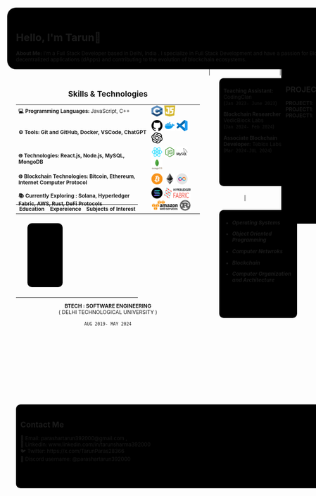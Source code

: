 <div align="center" style="padding:30px">

<small> <div style="width: 1200px; height: 800px;"> 
    
<div align="left" style="padding: 20px; width: 100%; height: 100px; background-color: black; border-radius:20px">

# Hello, I'm Tarun👋
**About Me:** I'm a Full Stack Developer based in Delhi, India . I specialize in Full Stack Development and have a passion for Blockchain and Cyber-security. 
I aspire to build a career in Web3 technologies, exploring decentralized applications (dApps) and contributing to the evolution of blockchain ecosystems.

</div>
<div style="display: flex;">
    <div style="width: 900px; height: 700px; padding:20px">
        <div style="width: 100%; height: 250px; ">
        
## Skills & Technologies

|||
|--|-------------|
| **💻 Programming Languages:**  JavaScript, C++  |   <img src="./c-logo.png" width="25" height="25" /> <img src="./Daco_3133777.png" width="25" height="25" /> |
|  **⚙️ Tools: Git and GitHub, Docker, VSCode, ChatGPT** |   <img src="./github.256x250.png" width="25" height="25" />  <img src="./4373190_docker_logo_logos_icon.png" width="25" height="25" />  <img src="./file-type-vscode.256x254.png" width="25" height="25" />   <img src="./63c52af590250dd34bd6a9ab.png" width="25" height="25" /> |
| **🌐 Technologies:  React.js, Node.js, MySQL, MongoDB** |  <img src="./1174949_js_react js_logo_react_react native_icon.png" width="25" height="25" />  <img src="./pngwing.com.png" width="25" height="25" />  <img src="./4691303_mysql_icon.png" width="25" height="25" /> <img src="./pngwing.com (1).png" width="25" height="25" />     |
| **🌐 Blockchain Technologies:  Bitcoin, Ethereum, Internet Computer Protocol** |  <img src="./bitcoin_btc_logo_62c59b827e.webp" width="25" height="25" /> <img src="./ethereum_eth_logo_e69b1c2368.webp" width="25" height="25" />  <img src="./internet-computer-icp-logo-02DE976C1A-seeklogo.com.webp" width="25" height="25" />   |
|  **📚 Currently Exploring : Solana, Hyperledger Fabric, AWS, Rust, DeFi Protocols** |   <img src="./solana-sol-logo-12828AD23D-seeklogo.com.webp" width="25" height="25" />     <img src="./Daco_292995.png" width="60" height="25" />  <img src="./AWS-Logo-PNG.png" width="60" height="25" /> <img src="./NicePng_rust-logo-png_3084680.png" width="25" height="25" />   |
</div>

| Education | Expereience |Subjects of Interest |
|------------------|------------------|------------------|
|    <div align='left' style="margin:20px; width: 100%; height: 125px; background-color: black; padding:10px;border-radius:10px ">

 <div> 

 **BTECH : SOFTWARE ENGINEERING** <br> 
 <a>
   ( DELHI TECHNOLOGICAL UNIVERSITY )
 </a>
 <br>
 
 `AUG 2019- MAY 2024`
 </div>
  </div>  |<div style=" width: 250px; height: 700px;">
        <div align='left' style="margin:20px; width: 100%; height: 225px; background-color: black; padding:10px;border-radius:10px ">

 <div> 
 
 **Teaching Assistant:** CodingClan
 <br> 
 (`Jan 2023- June 2023`) </div> </h5>
  <div> 

  **Blockchain Researcher:** VedicBlock Labs
  <br>
  (`Jan 2024- Feb 2024`) 
  </div>
  <div> 
  
  **Associate Blockchain Developer:** 
  Teblox Labs  <Br> (`Mar 2024-JUL 2024`)  </a> </div>
  
  </div>  |  <div align='left' style="margin:20px; width: 100%; height: 225px; background-color: black; padding:10px;border-radius:10px ">

 <div> 
 
 - ***Operating Systems*** </div>
  <div> 
 
 - ***Object Oriented Programming*** </div>
  <div> 
 
 - ***Computer Netwroks*** </div>
  <div> 
 
 - ***Blockchain*** </div>

 <div> 
 
 - ***Computer Organization and Architecture*** </div>

  </div>
    </div>  |



<div align="left" style="width: 100%; padding:10px ; height: 330px; border:20px ; background-color: black;">

## PROJECTS

**PROJECT1**: <br>
**PROJECT1**: <br>
**PROJECT1**:  
</div>
</div>


 <div align='left' style="margin:20px; width: 100%; height: 170px; background-color: black; padding:10px;border-radius:10px ">

## Contact Me

 <div> 📧 Email: <a> parashartarun392000@gmail.com </a>, </div> </h5>
  <div> 🔗 LinkedIn: <a> www.linkedin.com/in/tarunsharma392000 </a> </div>
  <div> 🐦 Twitter: <a> https://x.com/TarunParas28366 </a> </div>
  <div> 💬 Discord username: @parashartarun392000 </div>
  </div>
       
</div>
</div>
</small>
</div>

